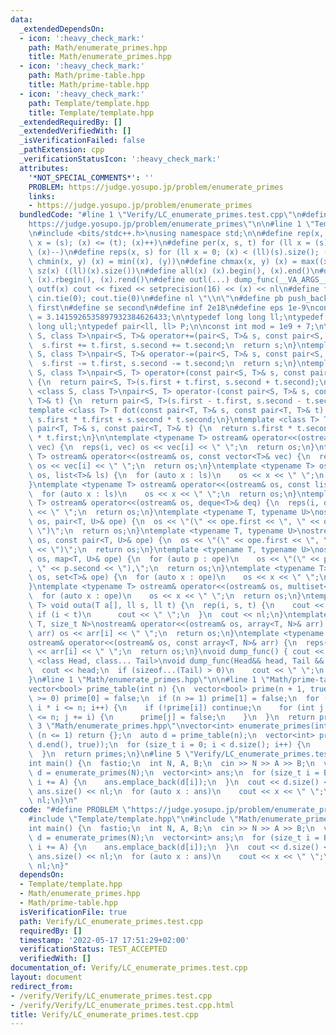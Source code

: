 ```yaml
---
data:
  _extendedDependsOn:
  - icon: ':heavy_check_mark:'
    path: Math/enumerate_primes.hpp
    title: Math/enumerate_primes.hpp
  - icon: ':heavy_check_mark:'
    path: Math/prime-table.hpp
    title: Math/prime-table.hpp
  - icon: ':heavy_check_mark:'
    path: Template/template.hpp
    title: Template/template.hpp
  _extendedRequiredBy: []
  _extendedVerifiedWith: []
  _isVerificationFailed: false
  _pathExtension: cpp
  _verificationStatusIcon: ':heavy_check_mark:'
  attributes:
    '*NOT_SPECIAL_COMMENTS*': ''
    PROBLEM: https://judge.yosupo.jp/problem/enumerate_primes
    links:
    - https://judge.yosupo.jp/problem/enumerate_primes
  bundledCode: "#line 1 \"Verify/LC_enumerate_primes.test.cpp\"\n#define PROBLEM \"\
    https://judge.yosupo.jp/problem/enumerate_primes\"\n\n#line 1 \"Template/template.hpp\"\
    \n#include <bits/stdc++.h>\nusing namespace std;\n\n#define rep(x, s, t) for (ll\
    \ x = (s); (x) <= (t); (x)++)\n#define per(x, s, t) for (ll x = (s); (x) >= (t);\
    \ (x)--)\n#define reps(x, s) for (ll x = 0; (x) < (ll)(s).size(); (x)++)\n#define\
    \ chmin(x, y) (x) = min((x), (y))\n#define chmax(x, y) (x) = max((x), (y))\n#define\
    \ sz(x) ((ll)(x).size())\n#define all(x) (x).begin(), (x).end()\n#define rall(x)\
    \ (x).rbegin(), (x).rend()\n#define outl(...) dump_func(__VA_ARGS__)\n#define\
    \ outf(x) cout << fixed << setprecision(16) << (x) << nl\n#define fastio ios::sync_with_stdio(0);\
    \ cin.tie(0); cout.tie(0)\n#define nl \"\\n\"\n#define pb push_back\n#define fi\
    \ first\n#define se second\n#define inf 2e18\n#define eps 1e-9\nconst double PI\
    \ = 3.1415926535897932384626433;\n\ntypedef long long ll;\ntypedef unsigned long\
    \ long ull;\ntypedef pair<ll, ll> P;\n\nconst int mod = 1e9 + 7;\n\ntemplate <class\
    \ S, class T>\npair<S, T>& operator+=(pair<S, T>& s, const pair<S, T>& t) {\n\
    \  s.first += t.first, s.second += t.second;\n  return s;\n}\ntemplate <class\
    \ S, class T>\npair<S, T>& operator-=(pair<S, T>& s, const pair<S, T>& t) {\n\
    \  s.first -= t.first, s.second -= t.second;\n  return s;\n}\ntemplate <class\
    \ S, class T>\npair<S, T> operator+(const pair<S, T>& s, const pair<S, T>& t)\
    \ {\n  return pair<S, T>(s.first + t.first, s.second + t.second);\n}\ntemplate\
    \ <class S, class T>\npair<S, T> operator-(const pair<S, T>& s, const pair<S,\
    \ T>& t) {\n  return pair<S, T>(s.first - t.first, s.second - t.second);\n}\n\
    template <class T> T dot(const pair<T, T>& s, const pair<T, T>& t) {\n  return\
    \ s.first * t.first + s.second * t.second;\n}\ntemplate <class T> T cross(const\
    \ pair<T, T>& s, const pair<T, T>& t) {\n  return s.first * t.second - s.second\
    \ * t.first;\n}\n\ntemplate <typename T> ostream& operator<<(ostream& os, vector<T>&\
    \ vec) {\n  reps(i, vec) os << vec[i] << \" \";\n  return os;\n}\ntemplate <typename\
    \ T> ostream& operator<<(ostream& os, const vector<T>& vec) {\n  reps(i, vec)\
    \ os << vec[i] << \" \";\n  return os;\n}\ntemplate <typename T> ostream& operator<<(ostream&\
    \ os, list<T>& ls) {\n  for (auto x : ls)\n    os << x << \" \";\n  return os;\n\
    }\ntemplate <typename T> ostream& operator<<(ostream& os, const list<T>& ls) {\n\
    \  for (auto x : ls)\n    os << x << \" \";\n  return os;\n}\ntemplate <typename\
    \ T> ostream& operator<<(ostream& os, deque<T>& deq) {\n  reps(i, deq) os << deq[i]\
    \ << \" \";\n  return os;\n}\ntemplate <typename T, typename U>\nostream& operator<<(ostream&\
    \ os, pair<T, U>& ope) {\n  os << \"(\" << ope.first << \", \" << ope.second <<\
    \ \")\";\n  return os;\n}\ntemplate <typename T, typename U>\nostream& operator<<(ostream&\
    \ os, const pair<T, U>& ope) {\n  os << \"(\" << ope.first << \", \" << ope.second\
    \ << \")\";\n  return os;\n}\ntemplate <typename T, typename U>\nostream& operator<<(ostream&\
    \ os, map<T, U>& ope) {\n  for (auto p : ope)\n    os << \"(\" << p.first << \"\
    , \" << p.second << \"),\";\n  return os;\n}\ntemplate <typename T> ostream& operator<<(ostream&\
    \ os, set<T>& ope) {\n  for (auto x : ope)\n    os << x << \" \";\n  return os;\n\
    }\ntemplate <typename T> ostream& operator<<(ostream& os, multiset<T>& ope) {\n\
    \  for (auto x : ope)\n    os << x << \" \";\n  return os;\n}\ntemplate <typename\
    \ T> void outa(T a[], ll s, ll t) {\n  rep(i, s, t) {\n    cout << a[i];\n   \
    \ if (i < t)\n      cout << \" \";\n  }\n  cout << nl;\n}\ntemplate <typename\
    \ T, size_t N>\nostream& operator<<(ostream& os, array<T, N>& arr) {\n  reps(i,\
    \ arr) os << arr[i] << \" \";\n  return os;\n}\ntemplate <typename T, size_t N>\n\
    ostream& operator<<(ostream& os, const array<T, N>& arr) {\n  reps(i, arr) os\
    \ << arr[i] << \" \";\n  return os;\n}\nvoid dump_func() { cout << nl; }\ntemplate\
    \ <class Head, class... Tail>\nvoid dump_func(Head&& head, Tail &&...tail) {\n\
    \  cout << head;\n  if (sizeof...(Tail) > 0)\n    cout << \" \";\n  dump_func(std::move(tail)...);\n\
    }\n#line 1 \"Math/enumerate_primes.hpp\"\n\n#line 1 \"Math/prime-table.hpp\"\n\
    vector<bool> prime_table(int n) {\n  vector<bool> prime(n + 1, true);\n  if (n\
    \ >= 0) prime[0] = false;\n  if (n >= 1) prime[1] = false;\n  for (int i = 2;\
    \ i * i <= n; i++) {\n    if (!prime[i]) continue;\n    for (int j = i * i; j\
    \ <= n; j += i) {\n      prime[j] = false;\n    }\n  }\n  return prime;\n}\n#line\
    \ 3 \"Math/enumerate_primes.hpp\"\nvector<int> enumerate_primes(int n) {\n  if\
    \ (n <= 1) return {};\n  auto d = prime_table(n);\n  vector<int> primes;\n  primes.reserve(count(d.begin(),\
    \ d.end(), true));\n  for (size_t i = 0; i < d.size(); i++) {\n    if (d[i]) primes.push_back(i);\n\
    \  }\n  return primes;\n}\n#line 5 \"Verify/LC_enumerate_primes.test.cpp\"\n\n\
    int main() {\n  fastio;\n  int N, A, B;\n  cin >> N >> A >> B;\n  vector<int>\
    \ d = enumerate_primes(N);\n  vector<int> ans;\n  for (size_t i = B; i < d.size();\
    \ i += A) {\n    ans.emplace_back(d[i]);\n  }\n  cout << d.size() << \" \" <<\
    \ ans.size() << nl;\n  for (auto x : ans)\n    cout << x << \" \";\n  cout <<\
    \ nl;\n}\n"
  code: "#define PROBLEM \"https://judge.yosupo.jp/problem/enumerate_primes\"\n\n\
    #include \"Template/template.hpp\"\n#include \"Math/enumerate_primes.hpp\"\n\n\
    int main() {\n  fastio;\n  int N, A, B;\n  cin >> N >> A >> B;\n  vector<int>\
    \ d = enumerate_primes(N);\n  vector<int> ans;\n  for (size_t i = B; i < d.size();\
    \ i += A) {\n    ans.emplace_back(d[i]);\n  }\n  cout << d.size() << \" \" <<\
    \ ans.size() << nl;\n  for (auto x : ans)\n    cout << x << \" \";\n  cout <<\
    \ nl;\n}"
  dependsOn:
  - Template/template.hpp
  - Math/enumerate_primes.hpp
  - Math/prime-table.hpp
  isVerificationFile: true
  path: Verify/LC_enumerate_primes.test.cpp
  requiredBy: []
  timestamp: '2022-05-17 17:51:29+02:00'
  verificationStatus: TEST_ACCEPTED
  verifiedWith: []
documentation_of: Verify/LC_enumerate_primes.test.cpp
layout: document
redirect_from:
- /verify/Verify/LC_enumerate_primes.test.cpp
- /verify/Verify/LC_enumerate_primes.test.cpp.html
title: Verify/LC_enumerate_primes.test.cpp
---
```

